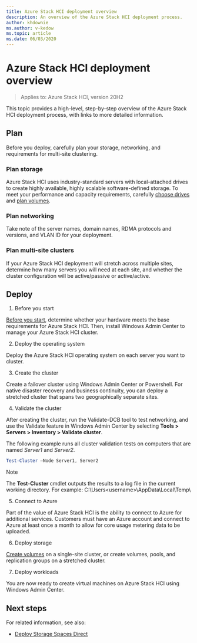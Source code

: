 ```yaml
---
title: Azure Stack HCI deployment overview
description: An overview of the Azure Stack HCI deployment process.
author: khdownie
ms.author: v-kedow
ms.topic: article
ms.date: 06/03/2020
---
```


# Azure Stack HCI deployment overview

> Applies to: Azure Stack HCI, version 20H2

This topic provides a high-level, step-by-step overview of the Azure Stack HCI deployment process, with links to more detailed information.

## Plan

Before you deploy, carefully plan your storage, networking, and requirements for multi-site clustering.

### Plan storage

Azure Stack HCI uses industry-standard servers with local-attached drives to create highly available, highly scalable software-defined storage. To meet your performance and capacity requirements, carefully [choose drives](../concepts/choose-drives.md) and [plan volumes](../concepts/plan-volumes.md).

### Plan networking

Take note of the server names, domain names, RDMA protocols and versions, and VLAN ID for your deployment.

### Plan multi-site clusters

If your Azure Stack HCI deployment will stretch across multiple sites, determine how many servers you will need at each site, and whether the cluster configuration will be active/passive or active/active.

## Deploy

1. Before you start

[Before you start](before-you-start.md), determine whether your hardware meets the base requirements for Azure Stack HCI. Then, install Windows Admin Center to manage your Azure Stack HCI cluster. 

2. Deploy the operating system

Deploy the Azure Stack HCI operating system on each server you want to cluster.

3. Create the cluster

Create a failover cluster using Windows Admin Center or Powershell. For native disaster recovery and business continuity, you can deploy a stretched cluster that spans two geographically separate sites.

4. Validate the cluster

After creating the cluster, run the Validate-DCB tool to test networking, and use the Validate feature in Windows Admin Center by selecting **Tools > Servers > Inventory > Validate cluster**.

The following example runs all cluster validation tests on computers that are named *Server1* and *Server2*.

```PowerShell
Test-Cluster –Node Server1, Server2
```

> [!NOTE]
> The **Test-Cluster** cmdlet outputs the results to a log file in the current working directory. For example: C:\Users\<username>\AppData\Local\Temp\

5. Connect to Azure

Part of the value of Azure Stack HCI is the ability to connect to Azure for additional services. Customers must have an Azure account and connect to Azure at least once a month to allow for core usage metering data to be uploaded.

6. Deploy storage

[Create volumes](../manage/create-volumes.md) on a single-site cluster, or create volumes, pools, and replication groups on a stretched cluster.

7. Deploy workloads

You are now ready to create virtual machines on Azure Stack HCI using Windows Admin Center.

## Next steps

For related information, see also:

- [Deploy Storage Spaces Direct](/windows-server/storage/storage-spaces/deploy-storage-spaces-direct)

